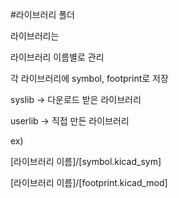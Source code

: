 #라이브러리 폴더

라이브러리는


라이브러리 이름별로 관리

각 라이브러리에 symbol, footprint로 저장

syslib -> 다운로드 받은 라이브러리

userlib -> 직접 만든 라이브러리

ex)

[라이브러리 이름]/[symbol.kicad_sym]

[라이브러리 이름]/[footprint.kicad_mod]

